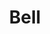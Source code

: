 ---
title: Bell
tags:
icon: bell
svg: '<svg xmlns="http://www.w3.org/2000/svg" width="24" height="24" fill="none" viewBox="0 0 24 24" stroke-width="1.5" stroke-linecap="round" stroke-linejoin="round" stroke="currentColor"><path d="M18.352 10.256C18.352 6.555 16.058 3 12 3s-6.352 3.555-6.352 7.256c0 1.502-.921 2.654-1.695 3.859-3.477 5.971 19.4 5.703 16.094 0-.774-1.205-1.695-2.357-1.695-3.859Z"/><path d="M8.643 18.368C9.272 19.92 10.07 21 12 21c1.929 0 2.728-1.08 3.357-2.632"/></svg>'
---
